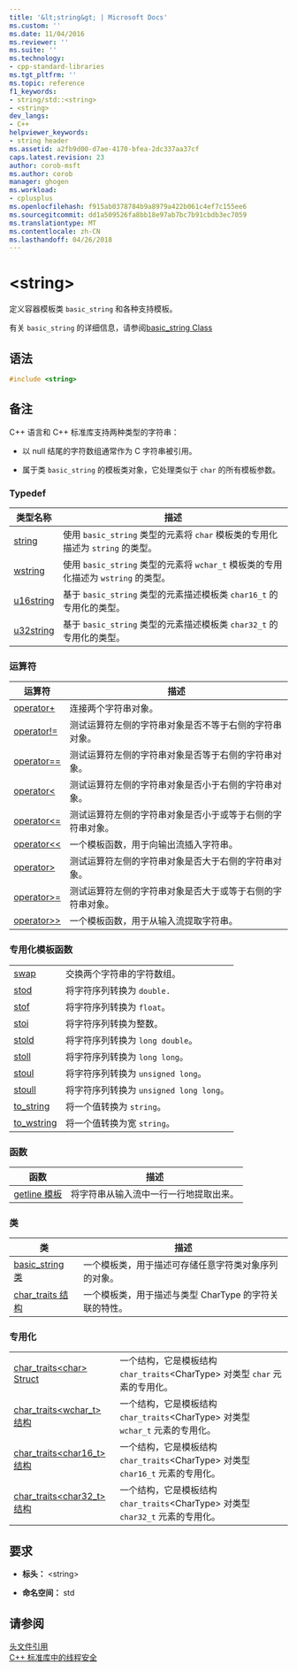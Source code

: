 ```yaml
---
title: '&lt;string&gt; | Microsoft Docs'
ms.custom: ''
ms.date: 11/04/2016
ms.reviewer: ''
ms.suite: ''
ms.technology:
- cpp-standard-libraries
ms.tgt_pltfrm: ''
ms.topic: reference
f1_keywords:
- string/std::<string>
- <string>
dev_langs:
- C++
helpviewer_keywords:
- string header
ms.assetid: a2fb9d00-d7ae-4170-bfea-2dc337aa37cf
caps.latest.revision: 23
author: corob-msft
ms.author: corob
manager: ghogen
ms.workload:
- cplusplus
ms.openlocfilehash: f915ab0378784b9a8979a422b061c4ef7c155ee6
ms.sourcegitcommit: dd1a509526fa8bb18e97ab7bc7b91cbdb3ec7059
ms.translationtype: MT
ms.contentlocale: zh-CN
ms.lasthandoff: 04/26/2018
---
```

# <a name="ltstringgt"></a>&lt;string&gt;

定义容器模板类 `basic_string` 和各种支持模板。

有关 `basic_string` 的详细信息，请参阅[basic_string Class](../standard-library/basic-string-class.md)

## <a name="syntax"></a>语法

```cpp
#include <string>
```

## <a name="remarks"></a>备注

C++ 语言和 C++ 标准库支持两种类型的字符串：

- 以 null 结尾的字符数组通常作为 C 字符串被引用。

- 属于类 `basic_string` 的模板类对象，它处理类似于 `char` 的所有模板参数。

### <a name="typedefs"></a>Typedef

|类型名称|描述|
|-|-|
|[string](../standard-library/string-typedefs.md#string)|使用 `basic_string` 类型的元素将 `char` 模板类的专用化描述为 `string` 的类型。|
|[wstring](../standard-library/string-typedefs.md#wstring)|使用 `basic_string` 类型的元素将 `wchar_t` 模板类的专用化描述为 `wstring` 的类型。|
|[u16string](../standard-library/string-typedefs.md#u16string)|基于 `basic_string` 类型的元素描述模板类 `char16_t` 的专用化的类型。|
|[u32string](../standard-library/string-typedefs.md#u32string)|基于 `basic_string` 类型的元素描述模板类 `char32_t` 的专用化的类型。|

### <a name="operators"></a>运算符

|运算符|描述|
|-|-|
|[operator+](../standard-library/string-operators.md#op_add)|连接两个字符串对象。|
|[operator!=](../standard-library/string-operators.md#op_neq)|测试运算符左侧的字符串对象是否不等于右侧的字符串对象。|
|[operator==](../standard-library/string-operators.md#op_eq_eq)|测试运算符左侧的字符串对象是否等于右侧的字符串对象。|
|[operator<](../standard-library/string-operators.md#op_lt)|测试运算符左侧的字符串对象是否小于右侧的字符串对象。|
|[operator<=](../standard-library/string-operators.md#op_lt_eq)|测试运算符左侧的字符串对象是否小于或等于右侧的字符串对象。|
|[operator<\<](../standard-library/string-operators.md#op_lt_lt)|一个模板函数，用于向输出流插入字符串。|
|[operator>](../standard-library/string-operators.md#op_gt)|测试运算符左侧的字符串对象是否大于右侧的字符串对象。|
|[operator>=](../standard-library/string-operators.md#op_gt_eq)|测试运算符左侧的字符串对象是否大于或等于右侧的字符串对象。|
|[operator>>](../standard-library/string-operators.md#op_gt_gt)|一个模板函数，用于从输入流提取字符串。|

### <a name="specialized-template-functions"></a>专用化模板函数

|||
|-|-|
|[swap](../standard-library/string-functions.md#swap)|交换两个字符串的字符数组。|
|[stod](../standard-library/string-functions.md#stod)|将字符序列转换为 `double.`|
|[stof](../standard-library/string-functions.md#stof)|将字符序列转换为 `float`。|
|[stoi](../standard-library/string-functions.md#stoi)|将字符序列转换为整数。|
|[stold](../standard-library/string-functions.md#stold)|将字符序列转换为 `long double`。|
|[stoll](../standard-library/string-functions.md#stoll)|将字符序列转换为 `long long`。|
|[stoul](../standard-library/string-functions.md#stoul)|将字符序列转换为 `unsigned long`。|
|[stoull](../standard-library/string-functions.md#stoull)|将字符序列转换为 `unsigned long long`。|
|[to_string](../standard-library/string-functions.md#to_string)|将一个值转换为 `string`。|
|[to_wstring](../standard-library/string-functions.md#to_wstring)|将一个值转换为宽 `string`。|

### <a name="functions"></a>函数

|函数|描述|
|-|-|
|[getline 模板](../standard-library/string-functions.md#getline)|将字符串从输入流中一行一行地提取出来。|

### <a name="classes"></a>类

|类|描述|
|-|-|
|[basic_string 类](../standard-library/basic-string-class.md)|一个模板类，用于描述可存储任意字符类对象序列的对象。|
|[char_traits 结构](../standard-library/char-traits-struct.md)|一个模板类，用于描述与类型 CharType 的字符关联的特性。|

### <a name="specializations"></a>专用化

|||
|-|-|
|[char_traits\<char> Struct](../standard-library/char-traits-char-struct.md)|一个结构，它是模板结构 `char_traits`\<CharType> 对类型 `char` 元素的专用化。|
|[char_traits<wchar_t> 结构](../standard-library/char-traits-wchar-t-struct.md)|一个结构，它是模板结构 `char_traits`\<CharType> 对类型 `wchar_t` 元素的专用化。|
|[char_traits<char16_t> 结构](../standard-library/char-traits-char16-t-struct.md)|一个结构，它是模板结构 `char_traits`\<CharType> 对类型 `char16_t` 元素的专用化。|
|[char_traits<char32_t> 结构](../standard-library/char-traits-char32-t-struct.md)|一个结构，它是模板结构 `char_traits`\<CharType> 对类型 `char32_t` 元素的专用化。|

## <a name="requirements"></a>要求

- **标头：** \<string>

- **命名空间：** std

## <a name="see-also"></a>请参阅

[头文件引用](../standard-library/cpp-standard-library-header-files.md)<br/>
[C++ 标准库中的线程安全](../standard-library/thread-safety-in-the-cpp-standard-library.md)<br/>
